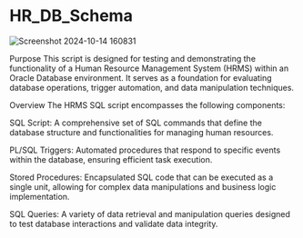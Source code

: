 # HR_DB_Schema

![Screenshot 2024-10-14 160831](https://github.com/user-attachments/assets/14d99782-8a61-4739-8813-2de8c66c8edc)

Purpose
This script is designed for testing and demonstrating the functionality of a Human Resource Management System (HRMS) within an Oracle Database environment. It serves as a foundation for evaluating database operations, trigger automation, and data manipulation techniques.

Overview
The HRMS SQL script encompasses the following components:

SQL Script: A comprehensive set of SQL commands that define the database structure and functionalities for managing human resources.

PL/SQL Triggers: Automated procedures that respond to specific events within the database, ensuring efficient task execution.

Stored Procedures: Encapsulated SQL code that can be executed as a single unit, allowing for complex data manipulations and business logic implementation.

SQL Queries: A variety of data retrieval and manipulation queries designed to test database interactions and validate data integrity.
